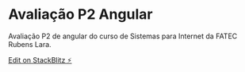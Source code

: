 # Avaliação P2 Angular

Avaliação P2 de angular do curso de Sistemas para Internet da FATEC Rubens Lara.

[Edit on StackBlitz ⚡️](https://stackblitz.com/edit/angular-ivy-vozqeu)
